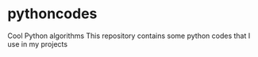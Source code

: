 # pythoncodes
Cool Python algorithms
This repository contains some python codes that I use in my projects
